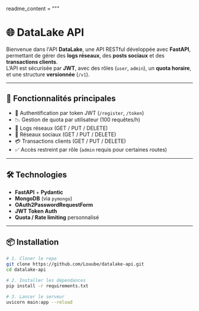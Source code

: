 readme_content = """
# 🌐 DataLake API

Bienvenue dans l'API **DataLake**, une API RESTful développée avec **FastAPI**, permettant de gérer des **logs réseaux**, des **posts sociaux** et des **transactions clients**.  
L’API est sécurisée par **JWT**, avec des rôles (`user`, `admin`), un **quota horaire**, et une structure **versionnée** (`/v1`).

---

## 🚀 Fonctionnalités principales

- 🔐 Authentification par token JWT (`/register`, `/token`)
- 📉 Gestion de quota par utilisateur (100 requêtes/h)
- 📝 Logs réseaux (GET / PUT / DELETE)
- 📢 Réseaux sociaux (GET / PUT / DELETE)
- 💳 Transactions clients (GET / PUT / DELETE)
- ✅ Accès restreint par rôle (`admin` requis pour certaines routes)

---

## 🛠️ Technologies

- **FastAPI** + **Pydantic**
- **MongoDB** (via `pymongo`)
- **OAuth2PasswordRequestForm**
- **JWT Token Auth**
- **Quota / Rate limiting** personnalisé

---

## 📦 Installation

```bash
# 1. Cloner le repo
git clone https://github.com/Louube/datalake-api.git
cd datalake-api

# 2. Installer les dépendances
pip install -r requirements.txt

# 3. Lancer le serveur
uvicorn main:app --reload
